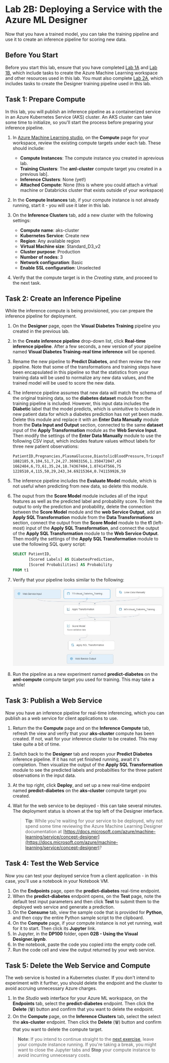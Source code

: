 # Lab 2B: Deploying a Service with the Azure ML Designer

Now that you have a trained model, you can take the training pipeline and use it to create an inference pipeline for scoring new data.

## Before You Start

Before you start this lab, ensure that you have completed [Lab 1A](Lab01A.md) and [Lab 1B](Lab01B.md), which include tasks to create the Azure Machine Learning workspace and other resources used in this lab. You must also complete [Lab 2A](Lab02A.md), which includes tasks to create the Designer training pipeline used in this lab.

## Task 1: Prepare Compute

In this lab, you will publish an inference pipeline as a containerized service in an Azure Kubernetes Service (AKS) cluster. An AKS cluster can take some time to initialize, so you'll start the process before preparing your inference pipeline.

1. In [Azure Machine Learning studio](https://ml.azure.com), on the **Compute** page for your workspace, review the existing compute targets under each tab. These should include:
    * **Compute Instances**: The compute instance you created in aprevious lab.
    * **Training Clusters**: The **aml-cluster** compute target you created in a previous lab].
    * **Inference Clusters**: None (yet!)
    * **Attached Compute**: None (this is where you could attach a virtual machine or Databricks cluster that exists outside of your workspace)

2. In the **Compute Instances** tab, if your compute instance is not already running, start it - you will use it later in this lab.

3. On the **Inference Clusters** tab, add a new cluster with the following settings:
    * **Compute name**: aks-cluster
    * **Kubernetes Service**: Create new
    * **Region**: Any available region
    * **Virtual Machine size**: Standard_D3_v2
    * **Cluster purpose**: Production
    * **Number of nodes**: 3
    * **Network configuration**: Basic
    * **Enable SSL configuration**: Unselected

4. Verify that the compute target is in the *Creating* state, and proceed to the next task.

## Task 2: Create an Inference Pipeline

While the inference compute is being provisioned, you can prepare the inference pipeline for deployment.

1. On the **Designer** page, open the **Visual Diabetes Training** pipeline you created in the previous lab.
2. In the **Create inference pipeline** drop-down list, click **Real-time inference pipeline**. After a few seconds, a new version of your pipeline named **Visual Diabetes Training-real time inference** will be opened.
3. Rename the new pipeline to **Predict Diabetes**, and then review the new pipeline. Note that some of the transformations and training steps have been encapsulated in this pipeline so that the statistics from your training data will be used to normalize any new data values, and the trained model will be used to score the new data.
4. The inference pipeline assumes that new data will match the schema of the original training data, so the **diabetes dataset** module from the training pipeline is included. However, this input data includes the **Diabetic** label that the model predicts, which is unintuitive to include in new patient data for which a diabetes prediction has not yet been made. Delete this module and replace it with an **Enter Data Manually** module from the **Data Input and Output** section, connected to the same **dataset** input of the **Apply Transformation** module as the **Web Service Input**. Then modify the settings of the **Enter Data Manually** module to use the following CSV input, which includes feature values without labels for three new patient observations:

    ```CSV
    PatientID,Pregnancies,PlasmaGlucose,DiastolicBloodPressure,TricepsThickness,SerumInsulin,BMI,DiabetesPedigree,Age
    1882185,9,104,51,7,24,27.36983156,1.350472047,43
    1662484,6,73,61,35,24,18.74367404,1.074147566,75
    1228510,4,115,50,29,243,34.69215364,0.741159926,59
    ```

5. The inference pipeline includes the **Evaluate Model** module, which is not useful when predicting from new data, so delete this module.
6. The ouput from the **Score Model** module includes all of the input features as well as the predicted label and probability score. To limit the output to only the prediction and probability, delete the connection between the **Score Model** module and the **web Service Output**, add an **Apply SQL Transformation** module from the **Data Transformations** section, connect the output from the **Score Model** module to the **t1** (left-most) input of the **Apply SQL Transformation**, and connect the output of the **Apply SQL Transformation** module to the **Web Service Output**. Then modify the settings of the **Apply SQL Transformation** module to use the following SQL query script:

    ```SQL
    SELECT PatientID,
           [Scored Labels] AS DiabetesPrediction,
           [Scored Probabilities] AS Probability
    FROM t1
    ```

7. Verify that your pipeline looks similar to the following:

    ![Visual Inference Pipeline](images/visual-inference.jpg)

8. Run the pipeline as a new experiment named **predict-diabetes** on the **aml-compute** compute target you used for training. This may take a while!

## Task 3: Publish a Web Service

Now you have an inference pipeline for real-time inferencing, which you can publish as a web service for client applications to use.

1. Return the the **Compute** page and on the **Inference Compute** tab, refresh the view and verify that your **aks-cluster** compute has been created. If not, wait for your inference cluster to be created. This may take quite a bit of time.
2. Switch back to the **Designer** tab and reopen your **Predict Diabetes** inference pipeline. If it has not yet finished running, await it's completion. Then visualize the output of the **Apply SQL Transformation** module to see the predicted labels and probabilties for the three patient observations in the input data.
3. At the top right, click **Deploy**, and set up a new real-time endpoint named **predict-diabetes** on the **aks-cluster** compute target you created.
4. Wait for the web service to be deployed - this can take several minutes. The deployment status is shown at the top left of the Designer interface.

    > **Tip**: While you're waiting for your service to be deployed, why not spend some time reviewing the Azure Machine Learning Designer documentation at [https://docs.microsoft.com/azure/machine-learning/service/concept-designer](https://docs.microsoft.com/azure/machine-learning/service/concept-designer)?

## Task 4: Test the Web Service

Now you can test your deployed service from a client application - in this case, you'll use a notebook in your Notebook VM.

1. On the **Endpoints** page, open the **predict-diabetes** real-time endpoint.
2. When the **predict-diabetes** endpoint opens, on the **Test** page, note the default test input parameters and then click **Test** to submit them to the deployed web service and generate a prediction.
3. On the **Consume** tab, view the sample code that is provided for **Python**, and then copy the entire Python sample script to the clipboard.
4. On the **Compute** page, if your compute instance is not yet running, wait for it to start. Then click its **Jupyter** link.
5. In Jupyter, in the **DP100** folder, open **02B - Using the Visual Designer.ipynb**.
6. In the notebook, paste the code you copied into the empty code cell.
7. Run the code cell and view the output returned by your web service.

## Task 5: Delete the Web Service and Compute

The web service is hosted in a Kubernetes cluster. If you don't intend to experiment with it further, you should delete the endpoint and the cluster to avoid accruing unnecessary Azure charges.

1. In the *Studio* web interface for your Azure ML workspace, on the **Endpoints** tab, select the **predict-diabetes** endpoint. Then click the **Delete** (&#128465;) button and confirm that you want to delete the endpoint.
2. On the **Compute** page, on the **Inference Clusters** tab, select the select the **aks-cluster** endpoint. Then click the **Delete** (&#128465;) button and confirm that you want to delete the compute target.

> **Note**: If you intend to continue straight to the [next exercise](Lab03A.md), leave your compute instance running. If you're taking a break, you might want to close the Jupyter tabs and **Stop** your compute instance to avoid incurring unnecessary costs.
